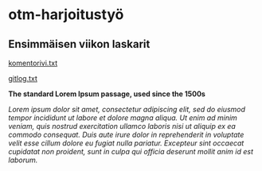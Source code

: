 # otm-harjoitustyö

## Ensimmäisen viikon laskarit

[komentorivi.txt](https://github.com/tuomasmk/otm-harjoitustyo/blob/master/laskarit/viikko1/komentorivi.txt)

[gitlog.txt](https://github.com/tuomasmk/otm-harjoitustyo/blob/master/laskarit/viikko1/gitlog.txt)

**The standard Lorem Ipsum passage, used since the 1500s**

*Lorem ipsum dolor sit amet, consectetur adipiscing elit, sed do eiusmod tempor incididunt ut labore et dolore magna aliqua. Ut enim ad minim veniam, quis nostrud exercitation ullamco laboris nisi ut aliquip ex ea commodo consequat. Duis aute irure dolor in reprehenderit in voluptate velit esse cillum dolore eu fugiat nulla pariatur. Excepteur sint occaecat cupidatat non proident, sunt in culpa qui officia deserunt mollit anim id est laborum.*
